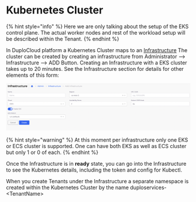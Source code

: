 # Kubernetes Cluster

{% hint style="info" %}
Here we are only talking about the setup of the EKS control plane. The actual worker nodes and rest of the workload setup will be described within the Tenant.
{% endhint %}

In DuploCloud platform a Kubernetes Cluster maps to an [Infrastructure](../../aws-services/infrastructure.md) The cluster can be created by creating an infrastructure from Administrator --> Infrastructure --> ADD Button. Creating an Infrastructure with a EKS cluster takes up to 20 minutes. See the Infrastructure section for details for other elements of this form:

![](<../../../.gitbook/assets/image (16) (1) (1).png>)

{% hint style="warning" %}
At this moment per infrastructure only one EKS or ECS cluster is supported. One can have both EKS as well as ECS cluster but only 1 or 0 of each.&#x20;
{% endhint %}

Once the Infrastructure is in **ready** state, you can go into the Infrastructure to see the Kubernetes details, including the token and config for Kubectl.&#x20;

When you create Tenants under the Infrastructure a separate namespace is created within the Kubernetes Cluster by the name duploservices-\<TenantName>
